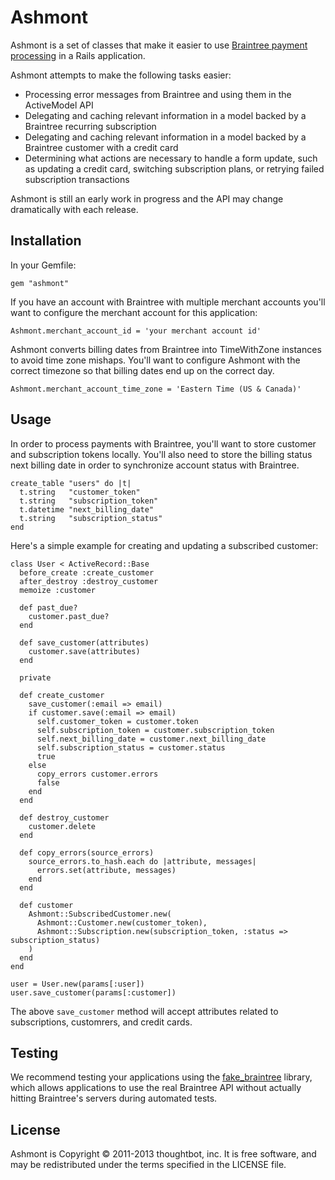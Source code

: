 Ashmont
=======

Ashmont is a set of classes that make it easier to use
[Braintree payment processing](http://www.braintreepayments.com/) in a Rails application.

Ashmont attempts to make the following tasks easier:

* Processing error messages from Braintree and using them in the ActiveModel API
* Delegating and caching relevant information in a model backed by a Braintree
  recurring subscription
* Delegating and caching relevant information in a model backed by a Braintree
  customer with a credit card
* Determining what actions are necessary to handle a form update, such as
  updating a credit card, switching subscription plans, or retrying failed
  subscription transactions

Ashmont is still an early work in progress and the API may change dramatically with each release.

Installation
------------

In your Gemfile:

    gem "ashmont"

If you have an account with Braintree with multiple merchant accounts you'll
want to configure the merchant account for this application:

    Ashmont.merchant_account_id = 'your merchant account id'

Ashmont converts billing dates from Braintree into TimeWithZone instances to
avoid time zone mishaps. You'll want to configure Ashmont with the correct
timezone so that billing dates end up on the correct day.

    Ashmont.merchant_account_time_zone = 'Eastern Time (US & Canada)'

Usage
-----

In order to process payments with Braintree, you'll want to store customer and
subscription tokens locally. You'll also need to store the billing status next
billing date in order to synchronize account status with Braintree.

    create_table "users" do |t|
      t.string   "customer_token"
      t.string   "subscription_token"
      t.datetime "next_billing_date"
      t.string   "subscription_status"
    end

Here's a simple example for creating and updating a subscribed customer:

    class User < ActiveRecord::Base
      before_create :create_customer
      after_destroy :destroy_customer
      memoize :customer

      def past_due?
        customer.past_due?
      end

      def save_customer(attributes)
        customer.save(attributes)
      end

      private

      def create_customer
        save_customer(:email => email)
        if customer.save(:email => email)
          self.customer_token = customer.token
          self.subscription_token = customer.subscription_token
          self.next_billing_date = customer.next_billing_date
          self.subscription_status = customer.status
          true
        else
          copy_errors customer.errors
          false
        end
      end

      def destroy_customer
        customer.delete
      end

      def copy_errors(source_errors)
        source_errors.to_hash.each do |attribute, messages|
          errors.set(attribute, messages)
        end
      end

      def customer
        Ashmont::SubscribedCustomer.new(
          Ashmont::Customer.new(customer_token),
          Ashmont::Subscription.new(subscription_token, :status => subscription_status)
        )
      end
    end

    user = User.new(params[:user])
    user.save_customer(params[:customer])

The above `save_customer` method will accept attributes related to
subscriptions, customrers, and credit cards.

Testing
-------

We recommend testing your applications using the
[fake_braintree](https://github.com/thoughtbot/fake_braintree) library, which
allows applications to use the real Braintree API without actually hitting
Braintree's servers during automated tests.

License
-------

Ashmont is Copyright © 2011-2013 thoughtbot, inc. It is free software, and may be
redistributed under the terms specified in the LICENSE file.
